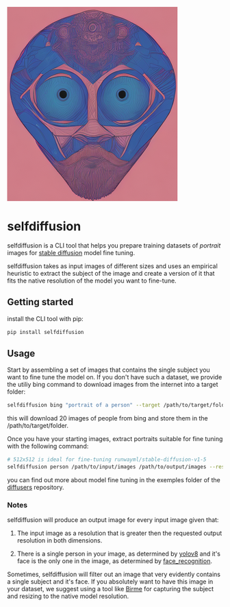 ![Your Project Logo](./assets/selfdiffusion.png)
# selfdiffusion 
selfdiffusion is a CLI tool that helps you prepare training datasets of 
*portrait* images for 
[stable diffusion](https://en.wikipedia.org/wiki/Stable_Diffusion) model
fine tuning.  

selfdiffusion takes as input images of different sizes and uses an empirical
heuristic to extract the subject of the image and create a version of it that 
fits the native resolution of the model you want to fine-tune.

## Getting started
install the CLI tool with pip:
```bash
pip install selfdiffusion
```

## Usage
Start by assembling a set of images that contains the single subject you want
to fine tune the model on. If you don't have such a
dataset, we provide the utiliy bing command to download images from the internet into a target folder:

```bash
selfdiffusion bing "portrait of a person" --target /path/to/target/folder --limit 20
```

this will download 20 images of people from bing and store them in the /path/to/target/folder.

Once you have your starting images, extract portraits suitable for fine tuning with the following command:

```bash
# 512x512 is ideal for fine-tuning runwayml/stable-diffusion-v1-5
selfdiffusion person /path/to/input/images /path/to/output/images --resolution 512 512
```

you can find out more about model fine tuning in the exemples folder of the [diffusers](https://github.com/huggingface/diffusers) repository. 

### Notes
selfdiffusion will produce an output image for every input image given that:

1. The input image as a resolution that is greater then the requested output resolution in both dimensions.

2. There is a single person in your image, as determined by [yolov8](https://github.com/ultralytics/ultralytics)
and it's face is the only one in the image, as determined by [face_recognition](https://github.com/ageitgey/face_recognition).

Sometimes, selfdiffusion will filter out an image that very evidently
contains a single subject and it's face. If you absolutely want to have this image in your dataset, we suggest using a tool like [Birme](https://www.birme.net) for capturing the subject and resizing to the native model resolution.


